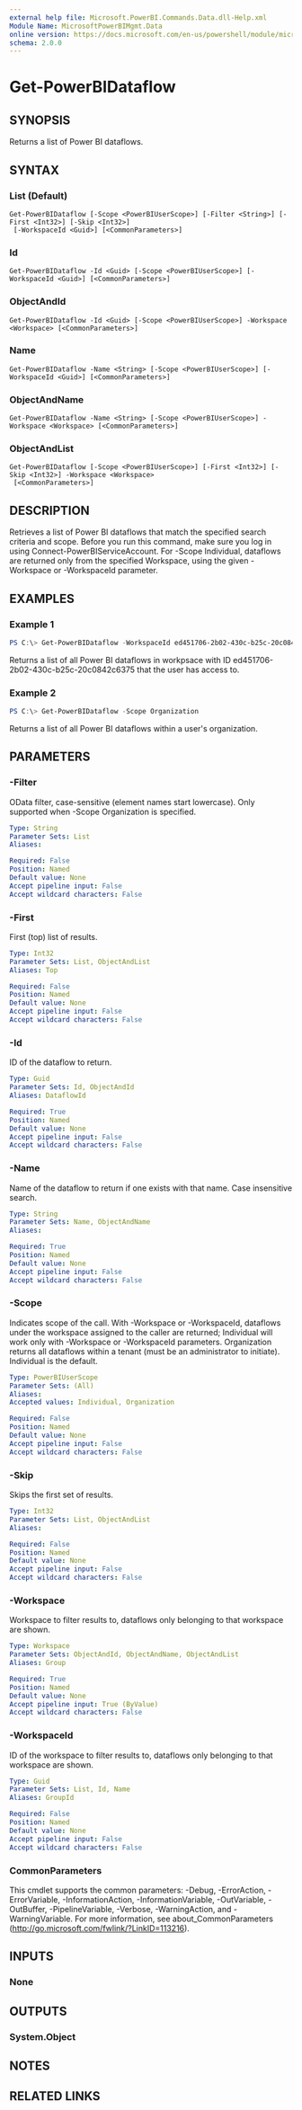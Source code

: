 ```yaml
---
external help file: Microsoft.PowerBI.Commands.Data.dll-Help.xml
Module Name: MicrosoftPowerBIMgmt.Data
online version: https://docs.microsoft.com/en-us/powershell/module/microsoftpowerbimgmt.data/get-powerbidataflow?view=powerbi-ps
schema: 2.0.0
---
```


# Get-PowerBIDataflow

## SYNOPSIS
Returns a list of Power BI dataflows.

## SYNTAX

### List (Default)
```
Get-PowerBIDataflow [-Scope <PowerBIUserScope>] [-Filter <String>] [-First <Int32>] [-Skip <Int32>]
 [-WorkspaceId <Guid>] [<CommonParameters>]
```

### Id
```
Get-PowerBIDataflow -Id <Guid> [-Scope <PowerBIUserScope>] [-WorkspaceId <Guid>] [<CommonParameters>]
```

### ObjectAndId
```
Get-PowerBIDataflow -Id <Guid> [-Scope <PowerBIUserScope>] -Workspace <Workspace> [<CommonParameters>]
```

### Name
```
Get-PowerBIDataflow -Name <String> [-Scope <PowerBIUserScope>] [-WorkspaceId <Guid>] [<CommonParameters>]
```

### ObjectAndName
```
Get-PowerBIDataflow -Name <String> [-Scope <PowerBIUserScope>] -Workspace <Workspace> [<CommonParameters>]
```

### ObjectAndList
```
Get-PowerBIDataflow [-Scope <PowerBIUserScope>] [-First <Int32>] [-Skip <Int32>] -Workspace <Workspace>
 [<CommonParameters>]
```

## DESCRIPTION
Retrieves a list of Power BI dataflows that match the specified search criteria and scope.
Before you run this command, make sure you log in using Connect-PowerBIServiceAccount. 
For -Scope Individual, dataflows are returned only from the specified Workspace, using the given -Workspace or -WorkspaceId parameter.

## EXAMPLES

### Example 1
```powershell
PS C:\> Get-PowerBIDataflow -WorkspaceId ed451706-2b02-430c-b25c-20c0842c6375
```

Returns a list of all Power BI dataflows in workpsace with ID ed451706-2b02-430c-b25c-20c0842c6375 that the user has access to.

### Example 2
```powershell
PS C:\> Get-PowerBIDataflow -Scope Organization
```

Returns a list of all Power BI dataflows within a user's organization.

## PARAMETERS

### -Filter
OData filter, case-sensitive (element names start lowercase). Only supported when -Scope Organization is specified.

```yaml
Type: String
Parameter Sets: List
Aliases:

Required: False
Position: Named
Default value: None
Accept pipeline input: False
Accept wildcard characters: False
```

### -First
First (top) list of results.

```yaml
Type: Int32
Parameter Sets: List, ObjectAndList
Aliases: Top

Required: False
Position: Named
Default value: None
Accept pipeline input: False
Accept wildcard characters: False
```

### -Id
ID of the dataflow to return.

```yaml
Type: Guid
Parameter Sets: Id, ObjectAndId
Aliases: DataflowId

Required: True
Position: Named
Default value: None
Accept pipeline input: False
Accept wildcard characters: False
```

### -Name
Name of the dataflow to return if one exists with that name. Case insensitive search.

```yaml
Type: String
Parameter Sets: Name, ObjectAndName
Aliases:

Required: True
Position: Named
Default value: None
Accept pipeline input: False
Accept wildcard characters: False
```

### -Scope
Indicates scope of the call. With -Workspace or -WorkspaceId, dataflows under the workspace assigned to the caller are returned; Individual will work only with -Workspace or -WorkspaceId parameters. Organization returns all dataflows within a tenant (must be an administrator to initiate). Individual is the default.

```yaml
Type: PowerBIUserScope
Parameter Sets: (All)
Aliases:
Accepted values: Individual, Organization

Required: False
Position: Named
Default value: None
Accept pipeline input: False
Accept wildcard characters: False
```

### -Skip
Skips the first set of results.

```yaml
Type: Int32
Parameter Sets: List, ObjectAndList
Aliases:

Required: False
Position: Named
Default value: None
Accept pipeline input: False
Accept wildcard characters: False
```

### -Workspace
Workspace to filter results to, dataflows only belonging to that workspace are shown.

```yaml
Type: Workspace
Parameter Sets: ObjectAndId, ObjectAndName, ObjectAndList
Aliases: Group

Required: True
Position: Named
Default value: None
Accept pipeline input: True (ByValue)
Accept wildcard characters: False
```

### -WorkspaceId
ID of the workspace to filter results to, dataflows only belonging to that workspace are shown.

```yaml
Type: Guid
Parameter Sets: List, Id, Name
Aliases: GroupId

Required: False
Position: Named
Default value: None
Accept pipeline input: False
Accept wildcard characters: False
```

### CommonParameters
This cmdlet supports the common parameters: -Debug, -ErrorAction, -ErrorVariable, -InformationAction, -InformationVariable, -OutVariable, -OutBuffer, -PipelineVariable, -Verbose, -WarningAction, and -WarningVariable. For more information, see about_CommonParameters (http://go.microsoft.com/fwlink/?LinkID=113216).

## INPUTS

### None

## OUTPUTS

### System.Object

## NOTES

## RELATED LINKS
